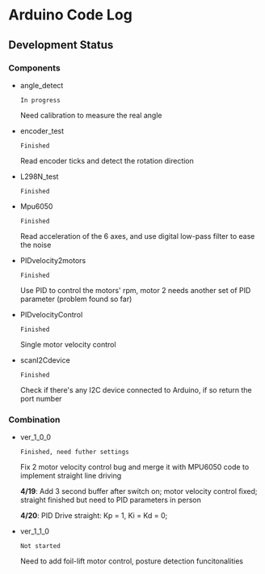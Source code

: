 # Arduino Code Log

## Development Status
### Components

- angle_detect

    `In progress`

    Need calibration to measure the real angle

- encoder_test

    `Finished`

    Read encoder ticks and detect the rotation direction

- L298N_test

    `Finished`

- Mpu6050

    `Finished`

    Read acceleration of the 6 axes, and use digital low-pass filter to ease the noise

- PIDvelocity2motors

    `Finished`

    Use PID to control the motors' rpm, motor 2 needs another set of PID parameter (problem found so far)

- PIDvelocityControl

    `Finished`

    Single motor velocity control

- scanI2Cdevice

    `Finished`

    Check if there's any I2C device connected to Arduino, if so return the port number

### Combination

- ver_1_0_0

    `Finished, need futher settings`

    Fix 2 motor velocity control bug and merge it with MPU6050 code to implement straight line driving

    **4/19**: Add 3 second buffer after switch on; motor velocity control fixed; straight finished but need to PID parameters in person
    
    **4/20**: PID Drive straight: Kp = 1, Ki = Kd = 0; 

- ver_1_1_0

    `Not started`

    Need to add foil-lift motor control, posture detection funcitonalities

